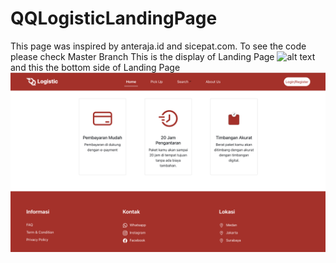 # QQLogisticLandingPage
This page was inspired by anteraja.id and sicepat.com. To see the code please check Master Branch
This is the display of Landing Page
![alt text](https://github.com/abrardewa/QQLogisticLandingPage/blob/master/Landingpage1.png?raw=true)
and this the bottom side of Landing Page
![alt text](https://github.com/abrardewa/QQLogisticLandingPage/blob/master/Landingpage2.png?raw=true)

